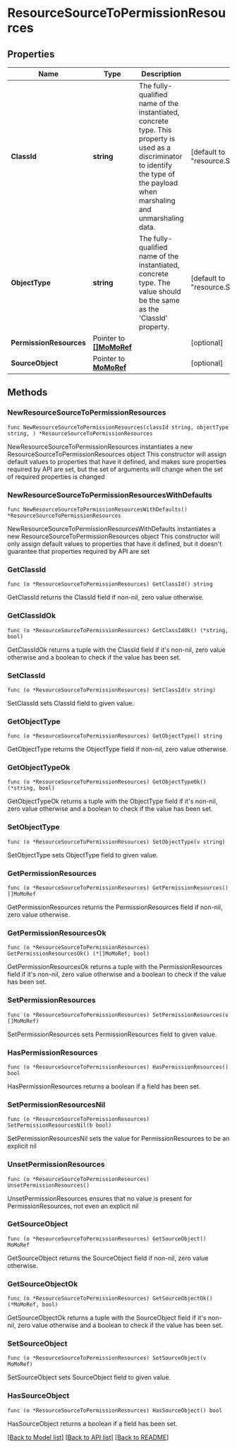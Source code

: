 # ResourceSourceToPermissionResources

## Properties

Name | Type | Description | Notes
------------ | ------------- | ------------- | -------------
**ClassId** | **string** | The fully-qualified name of the instantiated, concrete type. This property is used as a discriminator to identify the type of the payload when marshaling and unmarshaling data. | [default to "resource.SourceToPermissionResources"]
**ObjectType** | **string** | The fully-qualified name of the instantiated, concrete type. The value should be the same as the &#39;ClassId&#39; property. | [default to "resource.SourceToPermissionResources"]
**PermissionResources** | Pointer to [**[]MoMoRef**](MoMoRef.md) |  | [optional] 
**SourceObject** | Pointer to [**MoMoRef**](mo.MoRef.md) |  | [optional] 

## Methods

### NewResourceSourceToPermissionResources

`func NewResourceSourceToPermissionResources(classId string, objectType string, ) *ResourceSourceToPermissionResources`

NewResourceSourceToPermissionResources instantiates a new ResourceSourceToPermissionResources object
This constructor will assign default values to properties that have it defined,
and makes sure properties required by API are set, but the set of arguments
will change when the set of required properties is changed

### NewResourceSourceToPermissionResourcesWithDefaults

`func NewResourceSourceToPermissionResourcesWithDefaults() *ResourceSourceToPermissionResources`

NewResourceSourceToPermissionResourcesWithDefaults instantiates a new ResourceSourceToPermissionResources object
This constructor will only assign default values to properties that have it defined,
but it doesn't guarantee that properties required by API are set

### GetClassId

`func (o *ResourceSourceToPermissionResources) GetClassId() string`

GetClassId returns the ClassId field if non-nil, zero value otherwise.

### GetClassIdOk

`func (o *ResourceSourceToPermissionResources) GetClassIdOk() (*string, bool)`

GetClassIdOk returns a tuple with the ClassId field if it's non-nil, zero value otherwise
and a boolean to check if the value has been set.

### SetClassId

`func (o *ResourceSourceToPermissionResources) SetClassId(v string)`

SetClassId sets ClassId field to given value.


### GetObjectType

`func (o *ResourceSourceToPermissionResources) GetObjectType() string`

GetObjectType returns the ObjectType field if non-nil, zero value otherwise.

### GetObjectTypeOk

`func (o *ResourceSourceToPermissionResources) GetObjectTypeOk() (*string, bool)`

GetObjectTypeOk returns a tuple with the ObjectType field if it's non-nil, zero value otherwise
and a boolean to check if the value has been set.

### SetObjectType

`func (o *ResourceSourceToPermissionResources) SetObjectType(v string)`

SetObjectType sets ObjectType field to given value.


### GetPermissionResources

`func (o *ResourceSourceToPermissionResources) GetPermissionResources() []MoMoRef`

GetPermissionResources returns the PermissionResources field if non-nil, zero value otherwise.

### GetPermissionResourcesOk

`func (o *ResourceSourceToPermissionResources) GetPermissionResourcesOk() (*[]MoMoRef, bool)`

GetPermissionResourcesOk returns a tuple with the PermissionResources field if it's non-nil, zero value otherwise
and a boolean to check if the value has been set.

### SetPermissionResources

`func (o *ResourceSourceToPermissionResources) SetPermissionResources(v []MoMoRef)`

SetPermissionResources sets PermissionResources field to given value.

### HasPermissionResources

`func (o *ResourceSourceToPermissionResources) HasPermissionResources() bool`

HasPermissionResources returns a boolean if a field has been set.

### SetPermissionResourcesNil

`func (o *ResourceSourceToPermissionResources) SetPermissionResourcesNil(b bool)`

 SetPermissionResourcesNil sets the value for PermissionResources to be an explicit nil

### UnsetPermissionResources
`func (o *ResourceSourceToPermissionResources) UnsetPermissionResources()`

UnsetPermissionResources ensures that no value is present for PermissionResources, not even an explicit nil
### GetSourceObject

`func (o *ResourceSourceToPermissionResources) GetSourceObject() MoMoRef`

GetSourceObject returns the SourceObject field if non-nil, zero value otherwise.

### GetSourceObjectOk

`func (o *ResourceSourceToPermissionResources) GetSourceObjectOk() (*MoMoRef, bool)`

GetSourceObjectOk returns a tuple with the SourceObject field if it's non-nil, zero value otherwise
and a boolean to check if the value has been set.

### SetSourceObject

`func (o *ResourceSourceToPermissionResources) SetSourceObject(v MoMoRef)`

SetSourceObject sets SourceObject field to given value.

### HasSourceObject

`func (o *ResourceSourceToPermissionResources) HasSourceObject() bool`

HasSourceObject returns a boolean if a field has been set.


[[Back to Model list]](../README.md#documentation-for-models) [[Back to API list]](../README.md#documentation-for-api-endpoints) [[Back to README]](../README.md)


